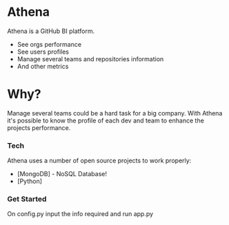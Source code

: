 # Athena

Athena is a GitHub BI platform.

  - See orgs performance
  - See users profiles
  - Manage several teams and repositories information
  - And other metrics

# Why?

Manage several teams could be a hard task for a big company. With Athena it's possible to know the profile of each 
dev and team to enhance the projects performance.   

### Tech

Athena uses a number of open source projects to work properly:

* [MongoDB] - NoSQL Database!
* [Python] 

### Get Started

On config.py input the info required and run app.py
